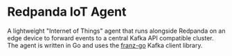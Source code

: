 # Redpanda IoT Agent
A lightweight "Internet of Things" agent that runs alongside Redpanda on an edge device to forward events to a central Kafka API compatible cluster. The agent is written in Go and uses the [franz-go](https://github.com/twmb/franz-go) Kafka client library.
